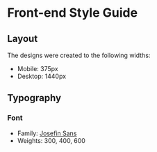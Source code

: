 # Front-end Style Guide

## Layout

The designs were created to the following widths:

-  Mobile: 375px
-  Desktop: 1440px

## Typography

### Font

-  Family: [Josefin Sans](https://fonts.google.com/specimen/Josefin+Sans)
-  Weights: 300, 400, 600
